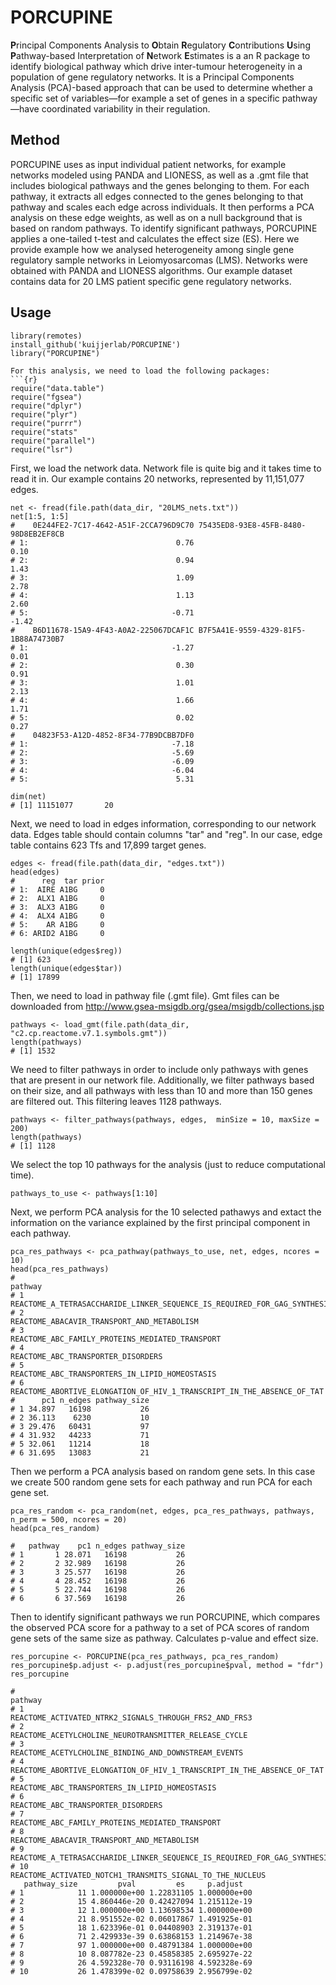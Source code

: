 # PORCUPINE
**P**rincipal Components Analysis to **O**btain **R**egulatory **C**ontributions **U**sing **P**athway-based Interpretation of **N**etwork **E**stimates is a an R package to identify biological pathway which drive inter-tumour heterogeneity in a population of gene regulatory networks. It is a Principal Components Analysis (PCA)-based approach that can be used to determine whether a specific set of variables—for example a set of genes in a specific pathway—have coordinated variability in their regulation.

## Method
PORCUPINE uses as input individual patient networks, for example networks modeled using PANDA and LIONESS, as well as a .gmt file that includes biological pathways and the genes belonging to them. For each pathway, it extracts all edges connected to the genes belonging to that pathway and scales each edge across individuals. It then performs a PCA analysis on these edge weights, as well as on a null background that is based on random pathways. To identify significant pathways, PORCUPINE applies a one-tailed t-test and calculates the effect size (ES). 
Here we provide example how we analysed heterogeneity among single gene regulatory sample networks in Leiomyosarcomas (LMS). Networks were obtained with PANDA and LIONESS algorithms. Our example dataset contains data for 20 LMS patient specific gene regulatory networks. 

## Usage
```{r}
library(remotes)
install_github('kuijjerlab/PORCUPINE')
library("PORCUPINE")

For this analysis, we need to load the following packages:
```{r}
require("data.table")
require("fgsea")
require("dplyr")
require("plyr")
require("purrr")
require("stats"
require("parallel")
require("lsr")
```
First, we load the network data. Network file is quite big and it takes time to read it in. Our example contains 20 networks, represented by 11,151,077 edges.

```{r}
net <- fread(file.path(data_dir, "20LMS_nets.txt"))
net[1:5, 1:5]
#    0E244FE2-7C17-4642-A51F-2CCA796D9C70 75435ED8-93E8-45FB-8480-98D8EB2EF8CB
# 1:                                 0.76                                 0.10
# 2:                                 0.94                                 1.43
# 3:                                 1.09                                 2.78
# 4:                                 1.13                                 2.60
# 5:                                -0.71                                -1.42
#    B6D11678-15A9-4F43-A0A2-225067DCAF1C B7F5A41E-9559-4329-81F5-1B88A74730B7
# 1:                                -1.27                                 0.01
# 2:                                 0.30                                 0.91
# 3:                                 1.01                                 2.13
# 4:                                 1.66                                 1.71
# 5:                                 0.02                                 0.27
#    04823F53-A12D-4852-8F34-77B9DCBB7DF0
# 1:                                -7.18
# 2:                                -5.69
# 3:                                -6.09
# 4:                                -6.04
# 5:                                 5.31

dim(net)
# [1] 11151077       20
```

Next, we need to load in edges information, corresponding to our network data. Edges table should contain columns "tar" and "reg". In our case, edge table contains 623 Tfs and 17,899 target genes.

```{r}
edges <- fread(file.path(data_dir, "edges.txt"))
head(edges)
#      reg  tar prior
# 1:  AIRE A1BG     0
# 2:  ALX1 A1BG     0
# 3:  ALX3 A1BG     0
# 4:  ALX4 A1BG     0
# 5:    AR A1BG     0
# 6: ARID2 A1BG     0

length(unique(edges$reg))
# [1] 623
length(unique(edges$tar))
# [1] 17899
```
Then, we need to load in pathway file (.gmt file). Gmt files can be downloaded from http://www.gsea-msigdb.org/gsea/msigdb/collections.jsp
```{r}
pathways <- load_gmt(file.path(data_dir, "c2.cp.reactome.v7.1.symbols.gmt"))
length(pathways)
# [1] 1532
```
We need to filter pathways in order to include only pathways with genes that are present in our network file. Additionally, we filter pathways based on their size, and all pathways with less than 10 and more than 150 genes are filtered out. This filtering leaves 1128 pathways.
```{r}
pathways <- filter_pathways(pathways, edges,  minSize = 10, maxSize = 200)
length(pathways)
# [1] 1128
```
We select the top 10 pathways for the analysis (just to reduce computational time).
```{r}
pathways_to_use <- pathways[1:10]
```
Next, we perform PCA analysis for the 10 selected pathawys and extact the information on the variance explained by the first principal component in each pathway.
```{r}
pca_res_pathways <- pca_pathway(pathways_to_use, net, edges, ncores = 10)
head(pca_res_pathways)
#                                                                   pathway
# 1 REACTOME_A_TETRASACCHARIDE_LINKER_SEQUENCE_IS_REQUIRED_FOR_GAG_SYNTHESIS
# 2                               REACTOME_ABACAVIR_TRANSPORT_AND_METABOLISM
# 3                          REACTOME_ABC_FAMILY_PROTEINS_MEDIATED_TRANSPORT
# 4                                       REACTOME_ABC_TRANSPORTER_DISORDERS
# 5                           REACTOME_ABC_TRANSPORTERS_IN_LIPID_HOMEOSTASIS
# 6   REACTOME_ABORTIVE_ELONGATION_OF_HIV_1_TRANSCRIPT_IN_THE_ABSENCE_OF_TAT
#      pc1 n_edges pathway_size
# 1 34.897   16198           26
# 2 36.113    6230           10
# 3 29.476   60431           97
# 4 31.932   44233           71
# 5 32.061   11214           18
# 6 31.695   13083           21
```
Then we perform a PCA analysis based on random gene sets. In this case we create 500 random gene sets for each pathway and run PCA for each gene set.

```{r}
pca_res_random <- pca_random(net, edges, pca_res_pathways, pathways, n_perm = 500, ncores = 20)
head(pca_res_random)

#   pathway    pc1 n_edges pathway_size
# 1       1 28.071   16198           26
# 2       2 32.989   16198           26
# 3       3 25.577   16198           26
# 4       4 28.452   16198           26
# 5       5 22.744   16198           26
# 6       6 37.569   16198           26

```
Then to identify significant pathways we run PORCUPINE, which compares the observed PCA score for a pathway to a set of PCA scores of random gene sets of the same size as pathway. Calculates p-value and effect size.
```{r}
res_porcupine <- PORCUPINE(pca_res_pathways, pca_res_random)
res_porcupine$p.adjust <- p.adjust(res_porcupine$pval, method = "fdr")
res_porcupine

#                                                                    pathway
# 1                    REACTOME_ACTIVATED_NTRK2_SIGNALS_THROUGH_FRS2_AND_FRS3
# 2                     REACTOME_ACETYLCHOLINE_NEUROTRANSMITTER_RELEASE_CYCLE
# 3                      REACTOME_ACETYLCHOLINE_BINDING_AND_DOWNSTREAM_EVENTS
# 4    REACTOME_ABORTIVE_ELONGATION_OF_HIV_1_TRANSCRIPT_IN_THE_ABSENCE_OF_TAT
# 5                            REACTOME_ABC_TRANSPORTERS_IN_LIPID_HOMEOSTASIS
# 6                                        REACTOME_ABC_TRANSPORTER_DISORDERS
# 7                           REACTOME_ABC_FAMILY_PROTEINS_MEDIATED_TRANSPORT
# 8                                REACTOME_ABACAVIR_TRANSPORT_AND_METABOLISM
# 9  REACTOME_A_TETRASACCHARIDE_LINKER_SEQUENCE_IS_REQUIRED_FOR_GAG_SYNTHESIS
# 10                REACTOME_ACTIVATED_NOTCH1_TRANSMITS_SIGNAL_TO_THE_NUCLEUS
   pathway_size         pval         es     p.adjust
# 1            11 1.000000e+00 1.22831105 1.000000e+00
# 2            15 4.860446e-20 0.42427094 1.215112e-19
# 3            12 1.000000e+00 1.13698534 1.000000e+00
# 4            21 8.951552e-02 0.06017867 1.491925e-01
# 5            18 1.623396e-01 0.04408903 2.319137e-01
# 6            71 2.429933e-39 0.63868153 1.214967e-38
# 7            97 1.000000e+00 0.48791384 1.000000e+00
# 8            10 8.087782e-23 0.45858385 2.695927e-22
# 9            26 4.592328e-70 0.93116198 4.592328e-69
# 10           26 1.478399e-02 0.09758639 2.956799e-02
```